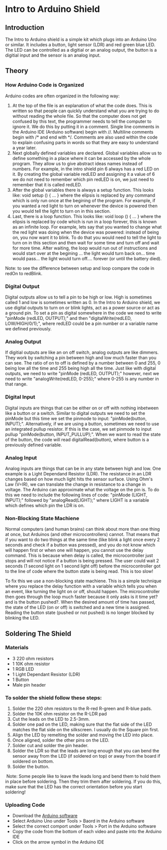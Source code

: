 # Intro to Arduino Shield
## Introduction
The Intro to Arduino shield is a simple kit which plugs into an Arduino Uno or similar. It includes a button, light sensor (LDR) and red green blue LED. The LED can be controlled as a digitial or an analog output, the button is a digitial input and the sensor is an analog input. 

## Theory
### How Arduino Code is Organized
Arduino codes are often organized in the following way:
1. At the top of the file is an explanation of what the code does. This is written so that people can quickly understand what you are trying to do without reading the whole file. So that the computer does not get confused by this text, the programmer needs to tell the computer to ignore it. We do this by putting it in a comment. Single line comments in the Arduino IDE (Arduino software) begin with //. Multiline comments begin with /* and end with */. Comments are also used within the code to explain confusing parts in words so that they are easy to understand a year later. 
2. Next globally defined variables are declared. Global variables allow us to define something in a place where it can be accessed by the whole program. They allow us to give abstract ideas names instead of numbers. For example, in the intro shield pin 6 always has a red LED on it. By creating the global variable redLED and assigning it a value of 6 we do not need to remember which pin redLED is on, we just need to remember that it is called redLED. 
3. After the global variables there is always a setup function. This looks like:
void setup () {
... 
}
where the elipsis is replaced by any command which is only run once at the begining of the program. For example, if you wanted a red light to turn on whenever the device is powered then you would tell the light to turn on in this section. 
4. Last, there is a loop function. This looks like: 
void loop () {
...
}
where the elipsis is replaced by code which is run in a loop forever, this is known as an infinite loop. For example, lets say that you wanted to change what the red light was doing when the device was powered: instead of being on, you now want it to blink. To do that you would need to tell the light to turn on in this section and then wait for some time and turn off and wait for more time. After waiting, the loop would run out of instructions and would start over at the begining ... the light would turn back on... time would pass... the light would turn off.... forever (or until the battery died).

Note: to see the difference between setup and loop compare the code in redOn to redBlink.
### Digital Output
Digital outputs allow us to tell a pin to be high or low. High is sometimes called 1 and low is sometimes written as 0. In the Intro to Arduino shield, we use digital outputs to turn on or blink lights, act as a power source or act as a ground pin. 
To set a pin as digital somewhere in the code we need to write "pinMode (redLED, OUTPUT);" and then "digitalWrite(redLED, LOW/HIGH/0/1);",  where redLED could be a pin number or a variable name we defined previously. 
### Analog Output
If digitial outputs are like an on off switch, analog outputs are like dimmers. They work by switching a pin between high and low much faster than you can see. The ratio of on to off is defined by a number between 0 and 255, 0 being low all the time and 255 being high all the time. Just like with digital outputs, we need to write "pinMode (redLED, OUTPUT);" however, next we need to write  "analogWrite(redLED, 0-255);" where 0-255 is any number in that range. 
### Digital Input
Digital inputs are things that can be either on or off with nothing inbetween like a button or a switch. Similar to digital outputs we need to set the pinMode but this time we set the pinmode to input: "pinMode(button, INPUT);". Alternatively, if we are using a button, sometimes we need to use an integrated pullup resistor. If this is the case, we set pinmode to input pullup "pinMode(button, INPUT_PULLUP);". When we want to read the state of the button, the code will read digitalRead(button), where button is a previously defined variable.
### Analog Input
Analog inputs are things that can be in any state between high and low. One example is a Light Dependand Resistor (LDR). The resistance in an LDR changes based on how much light hits the sensor surface. Using Ohm's Law (V=IR), we can translate the change in resistance to a change in voltage. The Arduino can approximate what the voltage on the pin is. To do this we need to include the following lines of code: "pinMode (LIGHT, INPUT);" followed by "analogRead(LIGHT);" where LIGHT is a variable which defines which pin the LDR is on.  
### Non-Blocking State Machiene
Normal computers (and human brains) can think about more than one thing at once, but Arduinos (and other microcontrollers) cannot. That means that if you want to do two things at the same time (like blink a light once every 2 seconds and check if a button was pressed), and you do not know which will happen first or when one will happen, you cannot use the delay command. This is because when delay is called, the microcontroller just stops and will not notice if a button is being pressed. The user could wait 2 seconds (1 second light on 1 second light off) before the microcontroller got to the line of code where the button state is being read. This is too slow!

To fix this we use a non-blocking state machiene. This is a simple technique where you replace the delay function with a variable which tells you when an event, like turning the light on or off, should happen. The microcontroller then goes through the loop much faster because it only asks is it time yet? and is the button pushed?. When the desired amount of time has passed, the state of the LED (on or off) is switched and a new time is assigned. Reading the button state (pushed or not pushed) is no longer blocked by blinking the LED.
  
## Soldering The Shield
  
### Materials
  * 3 220 ohm resistors
  * 1 10K ohm resistor
  * 1 RGB LED
  * 1 Light Dependant Resistor (LDR)
  * 1 Button
  * Male pin header
  
### To solder the shield follow these steps:
  1. Solder the 220 ohm resistors to the R-red R-green and R-blue pads.
  2. Solder the 10K ohm resistor on the R-LDR pad
  3. Cut the leads on the LED to 2.5-3mm.
  3. Solder one pad on the LED, making sure that the flat side of the LED matches the flat side on the silkscreen. I usually do the Square pin first.
  4. Align the LED by remelting the solder and moving the LED into place.
  5. Once aligned, solder the other pins on the LED.
  6. Solder cut and solder the pin header.
  7. Solder the LDR so that the leads are long enough that you can bend the sensor away from the LED (if soldered on top) or away from the board if soldered on bottom.
  8. Solder the button.
  
  Note: Some people like to leave the leads long and bend them to hold them in place before soldering. Then they trim them after soldering. If you do this, make sure that the LED has the correct orientation before you start soldering!

### Uploading Code 
* Download the [Arduino software](https://www.arduino.cc/en/Main/Software)
* Select Arduino Uno under Tools > Baord in the Arduino software
* Select the correct comport under Tools > Port in the Arduino software
* Copy the code from the bottom of each video and paste into the Arduino IDE
* Click on the arrow symbol in the Arduino IDE
